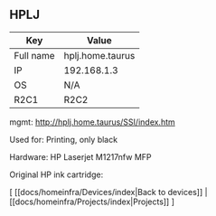 ## HPLJ

| Key       | Value            |
| --------- | ---------------- |
| Full name | hplj.home.taurus |
| IP        | 192.168.1.3      |
| OS        | N/A              |
| R2C1      | R2C2             |

mgmt: <http://hplj.home.taurus/SSI/index.htm>

Used for: Printing, only black

Hardware: HP Laserjet M1217nfw MFP

Original HP ink cartridge:

\[ [[docs/homeinfra/Devices/index|Back to devices]] | [[docs/homeinfra/Projects/index|Projects]] \]
